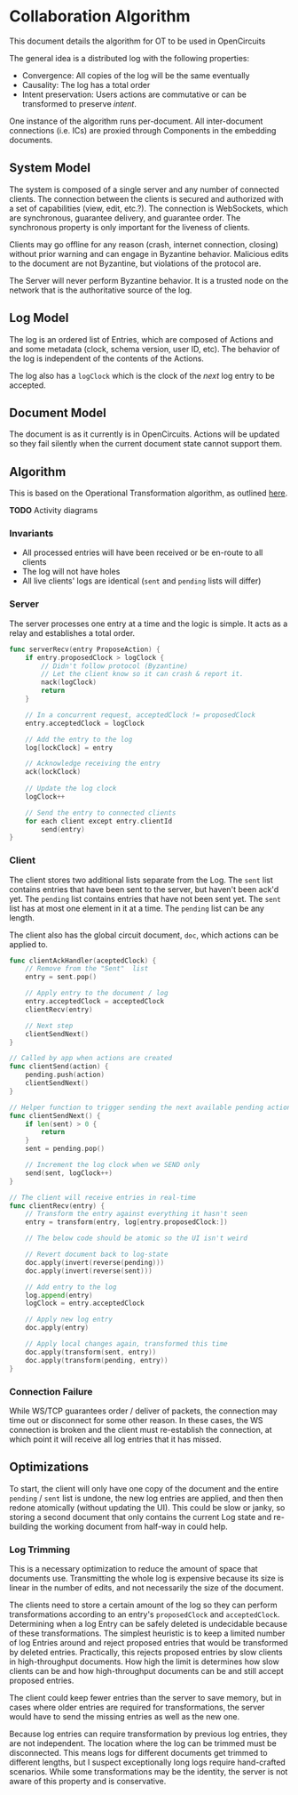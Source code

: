 # Collaboration Algorithm
This document details the algorithm for OT to be used in OpenCircuits

The general idea is a distributed log with the following properties:
- Convergence: All copies of the log will be the same eventually
- Causality: The log has a total order
- Intent preservation: Users actions are commutative or can be transformed to preserve _intent_.

One instance of the algorithm runs per-document.  All inter-document connections (i.e. ICs) are proxied through Components in the embedding documents.

## System Model
The system is composed of a single server and any number of connected clients.  The connection between the clients is secured and authorized with a set of capabilities (view, edit, etc.?).  The connection is WebSockets, which are synchronous, guarantee delivery, and guarantee order.  The synchronous property is only important for the liveness of clients.

Clients may go offline for any reason (crash, internet connection, closing) without prior warning and can engage in Byzantine behavior.  Malicious edits to the document are not Byzantine, but violations of the protocol are.

The Server will never perform Byzantine behavior.  It is a trusted node on the network that is the authoritative source of the log.

## Log Model
The log is an ordered list of Entries, which are composed of Actions and and some metadata (clock, schema version, user ID, etc).  The behavior of the log is independent of the contents of the Actions.

The log also has a `logClock` which is the clock of the _next_ log entry to be accepted.

## Document Model
The document is as it currently is in OpenCircuits.  Actions will be updated so they fail silently when the current document state cannot support them.

## Algorithm
This is based on the Operational Transformation algorithm, as outlined [here](https://medium.com/coinmonks/operational-transformations-as-an-algorithm-for-automatic-conflict-resolution-3bf8920ea447).

**TODO** Activity diagrams

### Invariants
- All processed entries will have been received or be en-route to all clients
- The log will not have holes
- All live clients' logs are identical (`sent` and `pending` lists will differ)

### Server
The server processes one entry at a time and the logic is simple.  It acts as a relay and establishes a total order.

```go
func serverRecv(entry ProposeAction) {
    if entry.proposedClock > logClock {
        // Didn't follow protocol (Byzantine)
        // Let the client know so it can crash & report it.
        nack(logClock)
        return
    }

    // In a concurrent request, acceptedClock != proposedClock
    entry.acceptedClock = logClock

    // Add the entry to the log
    log[lockClock] = entry

    // Acknowledge receiving the entry
    ack(lockClock)
    
    // Update the log clock
    logClock++

    // Send the entry to connected clients
    for each client except entry.clientId
        send(entry)
}
```

### Client
The client stores two additional lists separate from the Log.  The `sent` list contains entries that have been sent to the server, but haven't been ack'd yet.  The `pending` list contains entries that have not been sent yet.  The `sent` list has at most one element in it at a time.  The `pending` list can be any length.

The client also has the global circuit document, `doc`, which actions can be applied to.


```go
func clientAckHandler(aceptedClock) {
    // Remove from the "Sent"  list
    entry = sent.pop()

    // Apply entry to the document / log
    entry.acceptedClock = acceptedClock
    clientRecv(entry)

    // Next step
    clientSendNext()
}

// Called by app when actions are created
func clientSend(action) {
    pending.push(action)
    clientSendNext()
}

// Helper function to trigger sending the next available pending action
func clientSendNext() {
    if len(sent) > 0 {
        return
    }
    sent = pending.pop()

    // Increment the log clock when we SEND only
    send(sent, logClock++)
}

// The client will receive entries in real-time
func clientRecv(entry) { 
    // Transform the entry against everything it hasn't seen
    entry = transform(entry, log[entry.proposedClock:])

    // The below code should be atomic so the UI isn't weird

    // Revert document back to log-state
    doc.apply(invert(reverse(pending)))
    doc.apply(invert(reverse(sent)))

    // Add entry to the log
    log.append(entry)
    logClock = entry.acceptedClock

    // Apply new log entry
    doc.apply(entry)

    // Apply local changes again, transformed this time
    doc.apply(transform(sent, entry))
    doc.apply(transform(pending, entry))
}
```

### Connection Failure
While WS/TCP guarantees order / deliver of packets, the connection may time out or disconnect for some other reason.  In these cases, the WS connection is broken and the client must re-establish the connection, at which point it will receive all log entries that it has missed.

## Optimizations
To start, the client will only have one copy of the document and the entire `pending` / `sent` list is undone, the new log entries are applied, and then then redone atomically (without updating the UI).  This could be slow or janky, so storing a second document that only contains the current Log state and re-building the working document from half-way in could help.

### Log Trimming
This is a necessary optimization to reduce the amount of space that documents use.  Transmitting the whole log is expensive because its size is linear in the number of edits, and not necessarily the size of the document.

The clients need to store a certain amount of the log so they can perform transformations according to an entry's `proposedClock` and `acceptedClock`.  Determining when a log Entry can be safely deleted is undecidable because of these transformations.  The simplest heuristic is to keep a limited number of log Entries around and reject proposed entries that would be transformed by deleted entries.  Practically, this rejects proposed entries by slow clients in high-throughput documents.  How high the limit is determines how slow clients can be and how high-throughput documents can be and still accept proposed entries.

The client could keep fewer entries than the server to save memory, but in cases where older entries are required for transformations, the server would have to send the missing entries as well as the new one.

Because log entries can require transformation by previous log entries, they are not independent.  The location where the log can be trimmed must be disconnected.  This means logs for different documents get trimmed to different lengths, but I suspect exceptionally long logs require hand-crafted scenarios.  While some transformations may be the identity, the server is not aware of this property and is conservative.
